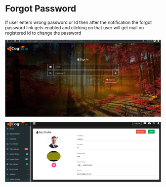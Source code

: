 # Forgot Password

If user enters wrong password or Id then after the notification the forgot password link gets enabled and clicking on that user will get mail on registered id to change the password

![](../.gitbook/assets/image%20%28167%29.png)

![](../.gitbook/assets/image%20%28178%29.png)





